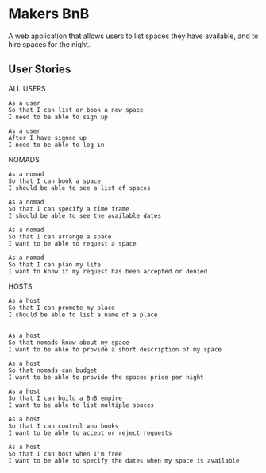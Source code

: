 # Makers BnB

A web application that allows users to list spaces they have available, and to hire spaces for the night.

## User Stories

ALL USERS

```
As a user
So that I can list or book a new space
I need to be able to sign up
```

```
As a user
After I have signed up
I need to be able to log in
```

NOMADS

```
As a nomad 
So that I can book a space
I should be able to see a list of spaces
```

```
As a nomad
So that I can specify a time frame
I should be able to see the available dates
```
```
As a nomad
So that I can arrange a space
I want to be able to request a space
```

```
As a nomad
So that I can plan my life
I want to know if my request has been accepted or denied
```

HOSTS

```
As a host
So that I can promote my place
I should be able to list a name of a place
```

```

As a host
So that nomads know about my space
I want to be able to provide a short description of my space
```

```
As a host
So that nomads can budget
I want to be able to provide the spaces price per night
```


```
As a host
So that I can build a BnB empire
I want to be able to list multiple spaces
```

```
As a host
So that I can control who books
I want to be able to accept or reject requests
```

```
As a host
So that I can host when I'm free
I want to be able to specify the dates when my space is available
```
